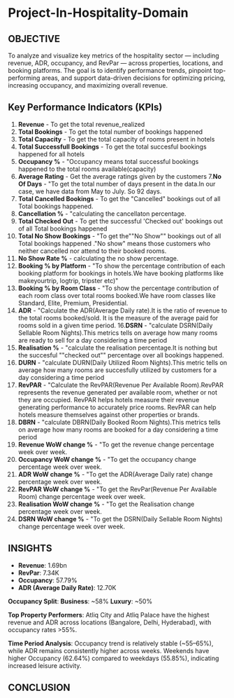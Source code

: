 # Project-In-Hospitality-Domain

## OBJECTIVE 
To analyze and visualize key metrics of the hospitality sector — including revenue, ADR, occupancy, and RevPar — across properties, locations, and booking platforms. 
The goal is to identify performance trends, pinpoint top-performing areas, and support data-driven decisions for optimizing pricing, increasing occupancy, and maximizing overall revenue.



## Key Performance Indicators (KPIs)


1. **Revenue** - To get the total revenue_realized
2. **Total Bookings** - To get the total number of bookings happened
3. **Total Capacity** - To get the total capacity of rooms present in hotels
4. **Total Successfull Bookings** - To get the total succesful bookings happened for all hotels
5. **Occupancy %** - "Occupancy means total successful bookings happened to the total rooms available(capacity)
6. **Average Rating** - Get the average ratings given by the customers
7.**No Of Days** - "To get the total number of days present in the data.In our case, we have data from May to July. So 92 days.
8. **Total Cancelled Bookings** - To get the "Cancelled" bookings out of all Total bookings happened.
9. **Cancellation %** - "calculating the cancellaton percentage.
10. **Total Checked Out** - To get the successful 'Checked out' bookings out of all Total bookings happened
11. **Total No Show Bookings** - "To get the""No Show"" bookings out of all Total bookings happened ."No show" means those customers who neither cancelled nor attend to their booked rooms.
12. **No Show Rate %** - calculating the no show percentage.
13. **Booking % by Platform** - "To show the percentage contribution of each booking platform for bookings in hotels.We have booking platforms like makeyourtrip, logtrip, tripster etc)"
14. **Booking % by Room Class** - "To show the percentage contribution of each room class
over total rooms booked.We have room classes like Standard, Elite, Premium, Presidential.
15. **ADR** - "Calculate the ADR(Average Daily rate).It is the ratio of revenue to the total rooms booked/sold. It is the measure of the average paid for rooms sold in a given time period.
16.**DSRN** - "calculate DSRN(Daily Sellable Room Nights).This metrics tells on average how many rooms are ready to sell for a day considering a time period
17. **Realisation %** - "calculate  the realisation percentage.It is nothing but the succesful ""checked out"" percentage over all bookings happened.
18. **DURN** - "calculate DURN(Daily Utilized Room Nights).This metric tells on average how many rooms are succesfully utilized by customers for a day considering a time period
19. **RevPAR** - "Calculate the RevPAR(Revenue Per Available Room).RevPAR represents the revenue generated per available room, whether or not they are occupied. RevPAR helps hotels measure their revenue generating performance to accurately price rooms. RevPAR can help hotels measure themselves against other properties or brands.
20. **DBRN** - "calculate DBRN(Daily Booked Room Nights).This metrics tells on average how many rooms are booked for a day considering a time period
21. **Revenue WoW change %** - "To get the revenue change percentage week over week.
22. **Occupancy WoW change %** - "To get the occupancy change percentage week over week.
23. **ADR WoW change %** - "To get the ADR(Average Daily rate) change percentage week over week.
24. **RevPAR WoW change %** - "To get the RevPar(Revenue Per Available Room) change percentage week over week.
25. **Realisation WoW change %** - "To get the Realisation change percentage week over week.
26. **DSRN WoW change %** - "To get the DSRN(Daily Sellable Room Nights) change percentage week over week.











## INSIGHTS 

 - **Revenue**: 1.69bn
 - **RevPar**: 7.34K
 - **Occupancy**: 57.79%
 - **ADR (Average Daily Rate)**: 12.70K

 
**Occupancy Split**:
**Business**: ~58%
**Luxury**: ~50%

**Top Property Performers**:
Atliq City and Atliq Palace have the highest revenue and ADR across locations (Bangalore, Delhi, Hyderabad), with occupancy rates >55%.

**Time Period Analysis**:
Occupancy trend is relatively stable (~55–65%), while ADR remains consistently higher across weeks.
Weekends have higher Occupancy (62.64%) compared to weekdays (55.85%), indicating increased leisure activity.








## CONCLUSION
